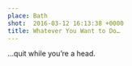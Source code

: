 ```yaml
---
place: Bath
shot:  2016-03-12 16:13:38 +0000
title: Whatever You Want to Do…
---
```


…quit while you’re a head.
